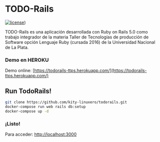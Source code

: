 # TODO-Rails
[![license](https://img.shields.io/badge/License-MIT-blue.svg)](https://raw.githubusercontent.com/kity-linuxero/todorails/master/LICENSE))

TODO-Rails es una aplicación desarrollada con Ruby on Rails 5.0 como trabajo integrador de la materia Taller de Tecnologías de producción de Software opción Lenguaje Ruby (cursada 2016) de la Universidad Nacional de La Plata.

### Demo en HEROKU
Demo online: [https://todorails-ttps.herokuapp.com/](https://todorails-ttps.herokuapp.com/)

## Run TodoRails!

```bash
git clone https://github.com/kity-linuxero/todorails.git
docker-compose run web rails db:setup
docker-compose up -d
```

### ¡Listo!
Para acceder:
[http://localhost:3000](http://localhost:3000)



